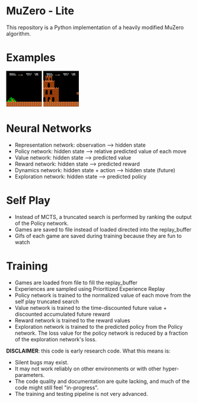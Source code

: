 


MuZero - Lite
======

This repository is a Python implementation of a heavily modified MuZero algorithm. 

Examples
======
![](1-1.gif) ![](2-1.gif)


Neural Networks
======
 - Representation network: observation --> hidden state
 - Policy network: hidden state --> relative predicted value of each move
 - Value network: hidden state --> predicted value
 - Reward network: hidden state --> predicted reward
 - Dynamics network: hidden state + action --> hidden state (future)
 - Exploration network: hidden state --> predicted policy


Self Play
======
- Instead of MCTS, a truncated search is performed by ranking the output of the Policy network.
- Games are saved to file instead of loaded directed into the replay_buffer
- Gifs of each game are saved during training because they are fun to watch


Training
======
- Games are loaded from file to fill the replay_buffer
- Experiences are sampled using Prioritized Experience Replay
- Policy network is trained to the normalized value of each move from the self play truncated search
- Value network is trained to the time-discounted future value + discounted accumulated future reward
- Reward network is trained to the reward values
- Exploration network is trained to the predicted policy from the Policy network. The loss value for the policy network is reduced by a fraction of the exploration network's loss.



**DISCLAIMER**: this code is early research code. What this means is:

- Silent bugs may exist.
- It may not work reliably on other environments or with other hyper-parameters.
- The code quality and documentation are quite lacking, and much of the code might still feel "in-progress".
- The training and testing pipeline is not very advanced.
